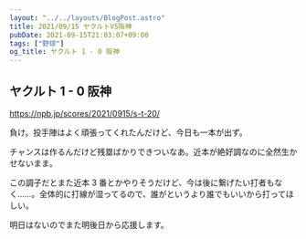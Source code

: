```yaml
---
layout: "../../layouts/BlogPost.astro"
title: 2021/09/15 ヤクルトVS阪神
pubDate: 2021-09-15T21:03:07+09:00
tags: ["野球"]
og_title: ヤクルト 1 - 0 阪神
---
```


## ヤクルト 1 - 0 阪神

https://npb.jp/scores/2021/0915/s-t-20/

負け。投手陣はよく頑張ってくれたんだけど、今日も一本が出ず。

チャンスは作るんだけど残塁ばかりできついなあ。近本が絶好調なのに全然生かせないまま。

この調子だとまた近本 3 番とかやりそうだけど、今は後に繋げたい打者もなく……。全体的に打線が湿ってるので、誰がというより誰でもいいから打ってほしい。

明日はないのでまた明後日から応援します。
